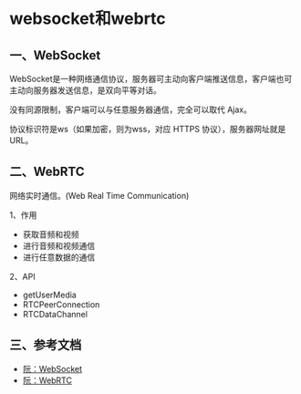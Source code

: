 <!-- 2017/8/28 -->

# websocket和webrtc

## 一、WebSocket

WebSocket是一种网络通信协议，服务器可主动向客户端推送信息，客户端也可主动向服务器发送信息，是双向平等对话。

没有同源限制，客户端可以与任意服务器通信，完全可以取代 Ajax。

协议标识符是ws（如果加密，则为wss，对应 HTTPS 协议），服务器网址就是 URL。

## 二、WebRTC

网络实时通信。(Web Real Time Communication)

1、作用

- 获取音频和视频
- 进行音频和视频通信
- 进行任意数据的通信

2、API

- getUserMedia
- RTCPeerConnection
- RTCDataChannel

## 三、参考文档

- [阮：WebSocket](http://javascript.ruanyifeng.com/htmlapi/websocket.html)
- [阮：WebRTC](http://javascript.ruanyifeng.com/htmlapi/webrtc.html)
